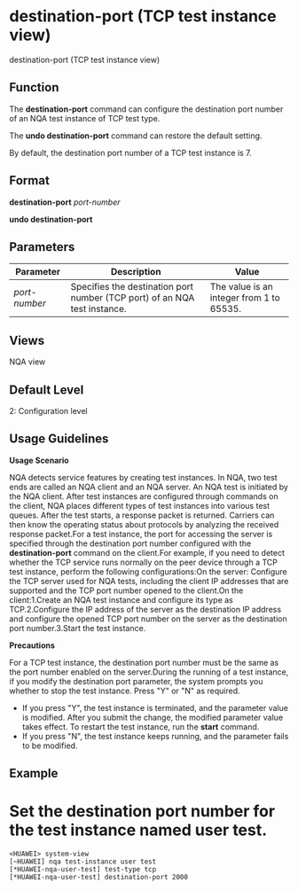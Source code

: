 destination-port (TCP test instance view)
=========================================

destination-port (TCP test instance view)

Function
--------



The **destination-port** command can configure the destination port number of an NQA test instance of TCP test type.

The **undo destination-port** command can restore the default setting.



By default, the destination port number of a TCP test instance is 7.


Format
------

**destination-port** *port-number*

**undo destination-port**


Parameters
----------

| Parameter | Description | Value |
| --- | --- | --- |
| *port-number* | Specifies the destination port number (TCP port) of an NQA test instance. | The value is an integer from 1 to 65535. |



Views
-----

NQA view


Default Level
-------------

2: Configuration level


Usage Guidelines
----------------

**Usage Scenario**

NQA detects service features by creating test instances. In NQA, two test ends are called an NQA client and an NQA server. An NQA test is initiated by the NQA client. After test instances are configured through commands on the client, NQA places different types of test instances into various test queues. After the test starts, a response packet is returned. Carriers can then know the operating status about protocols by analyzing the received response packet.For a test instance, the port for accessing the server is specified through the destination port number configured with the **destination-port** command on the client.For example, if you need to detect whether the TCP service runs normally on the peer device through a TCP test instance, perform the following configurations:On the server: Configure the TCP server used for NQA tests, including the client IP addresses that are supported and the TCP port number opened to the client.On the client:1.Create an NQA test instance and configure its type as TCP.2.Configure the IP address of the server as the destination IP address and configure the opened TCP port number on the server as the destination port number.3.Start the test instance.

**Precautions**

For a TCP test instance, the destination port number must be the same as the port number enabled on the server.During the running of a test instance, if you modify the destination port parameter, the system prompts you whether to stop the test instance. Press "Y" or "N" as required.

* If you press "Y", the test instance is terminated, and the parameter value is modified. After you submit the change, the modified parameter value takes effect. To restart the test instance, run the **start** command.
* If you press "N", the test instance keeps running, and the parameter fails to be modified.

Example
-------

# Set the destination port number for the test instance named user test.
```
<HUAWEI> system-view
[~HUAWEI] nqa test-instance user test
[*HUAWEI-nqa-user-test] test-type tcp
[*HUAWEI-nqa-user-test] destination-port 2000

```